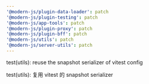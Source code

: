 ```yaml
---
'@modern-js/plugin-data-loader': patch
'@modern-js/plugin-testing': patch
'@modern-js/app-tools': patch
'@modern-js/plugin-proxy': patch
'@modern-js/plugin-bff': patch
'@modern-js/utils': patch
'@modern-js/server-utils': patch
---
```


test(utils): reuse the snapshot serializer of vitest config

test(utils): 复用 vitest 的 snapshot serializer
